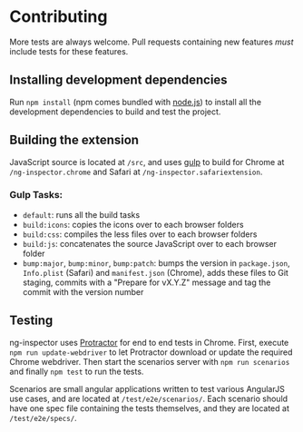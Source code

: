 # Contributing

More tests are always welcome. Pull requests containing new features _must_ include tests for these features.

## Installing development dependencies

Run `npm install` (npm comes bundled with [node.js](http://nodejs.org)) to install all the development dependencies to build and test the project.

## Building the extension

JavaScript source is located at `/src`, and uses [gulp](http://gulpjs.com) to build for Chrome at `/ng-inspector.chrome` and Safari at `/ng-inspector.safariextension`.

### Gulp Tasks:

- `default`: runs all the build tasks
- `build:icons`: copies the icons over to each browser folders
- `build:css`: compiles the less files over to each browser folders
- `build:js`: concatenates the source JavaScript over to each browser folder
- `bump:major`, `bump:minor`, `bump:patch`: bumps the version in `package.json`, `Info.plist` (Safari) and `manifest.json` (Chrome), adds these files to Git staging, commits with a "Prepare for vX.Y.Z" message and tag the commit with the version number

## Testing

ng-inspector uses [Protractor](https://github.com/angular/protractor) for end to end tests in Chrome. First, execute `npm run update-webdriver` to let Protractor download or update the required Chrome webdriver. Then start the scenarios server with `npm run scenarios` and finally `npm test` to run the tests.

Scenarios are small angular applications written to test various AngularJS use cases, and are located at `/test/e2e/scenarios/`. Each scenario should have one spec file containing the tests themselves, and they are located at `/test/e2e/specs/`.